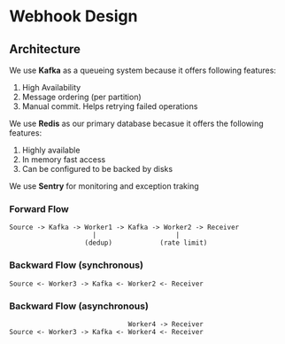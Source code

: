 # Webhook Design


## Architecture

We use **Kafka** as a queueing system because it offers following features:
1. High Availability
2. Message ordering (per partition)
3. Manual commit. Helps retrying failed operations

We use **Redis** as our primary database becasue it offers the following features:
1. Highly available
2. In memory fast access
3. Can be configured to be backed by disks

We use **Sentry** for monitoring and exception traking

### Forward Flow

    Source -> Kafka -> Worker1 -> Kafka -> Worker2 -> Receiver 
                         |                    |
                       (dedup)            (rate limit)

### Backward Flow (synchronous)

    Source <- Worker3 -> Kafka <- Worker2 <- Receiver 

### Backward Flow (asynchronous)

                                  Worker4 -> Receiver 
    Source <- Worker3 -> Kafka <- Worker4 <- Receiver 

